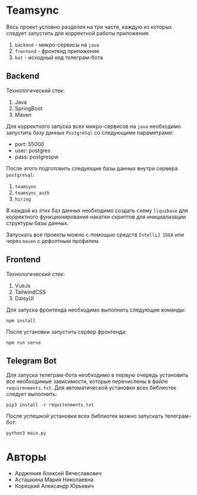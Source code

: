 # Teamsync
Весь проект условно разделен на три части, каждую из которых следует
запустить для корректной работы приложения:
1. `backend` - микро-сервисы на `java`
2. `frontend` - фронтенд приложения
3. `bot` - исходный код телеграм-бота

## Backend
Технологический стек:
1. Java
2. SpringBoot
3. Maven

Для корректного запуска всех микро-сервисов на `java` необходимо запустить
базу данных `PostgreSql` со следующими параметрами:
- port: 55000
- user: postgres
- pass: postgrespw

После этого подготовить следующие базы данных внутри сервера `postgresql`:
1. `teamsync`
2. `teamsync_auth`
3. `hiring`

В каждой из этих баз данных необходимо создать схему `liquibase` для 
корректного функционирования накатки скриптов для инициализации структуры 
базы данных.

Запускать все проекты можно с помощью средств `IntelliJ IDEA` или через `maven` с дефолтным профилем.

## Frontend
Технологический стек:
1. VueJs
2. TailwindCSS
3. DaisyUI

Для запуска фронтенда необходимо выполнить следующие команды:

```shell
npm install
```

После установки запустить сервер фронтенда:
```shell
npm run serve
```

## Telegram Bot
Для запуска телеграм-бота необходимо в первую очередь установить все 
необходимые зависимости, которые перечислены в файле `requirenments.txt`.
Для автоматической установки всех библиотек следует выполнить:

```shell
pip3 install -r requitenments.txt
```

После успешной установки всех библиотек можно запускать телеграм-бот:
```shell
python3 main.py
```

# Авторы
- Арджения Алексей Вячеславович
- Асташкина Мария Николаевна
- Корицкий Александр Юрьевич
